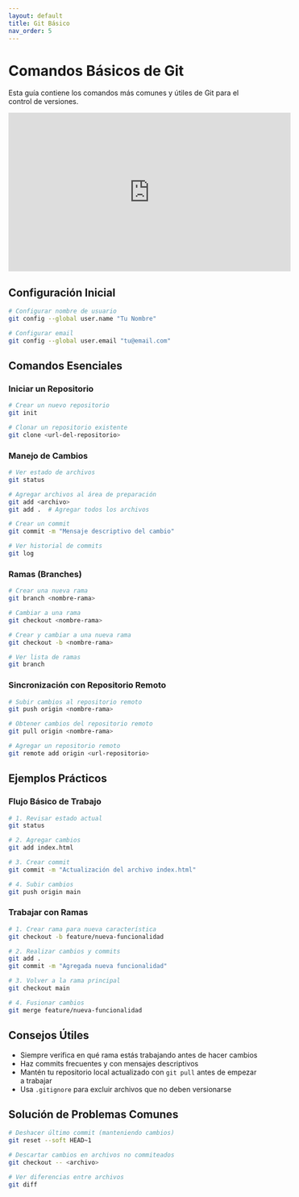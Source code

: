 ```yaml
---
layout: default
title: Git Básico
nav_order: 5
---
```


# Comandos Básicos de Git

Esta guía contiene los comandos más comunes y útiles de Git para el control de versiones.

<iframe width="560" height="315" src="https://www.youtube.com/embed/2mxh3tgx71c?si=wnyJBE_xCjygFZAp" title="YouTube video player" frameborder="0" allow="accelerometer; autoplay; clipboard-write; encrypted-media; gyroscope; picture-in-picture; web-share" referrerpolicy="strict-origin-when-cross-origin" allowfullscreen></iframe>

## Configuración Inicial

```bash
# Configurar nombre de usuario
git config --global user.name "Tu Nombre"

# Configurar email
git config --global user.email "tu@email.com"
```

## Comandos Esenciales

### Iniciar un Repositorio

```bash
# Crear un nuevo repositorio
git init

# Clonar un repositorio existente
git clone <url-del-repositorio>
```

### Manejo de Cambios

```bash
# Ver estado de archivos
git status

# Agregar archivos al área de preparación
git add <archivo>
git add .  # Agregar todos los archivos

# Crear un commit
git commit -m "Mensaje descriptivo del cambio"

# Ver historial de commits
git log
```

### Ramas (Branches)

```bash
# Crear una nueva rama
git branch <nombre-rama>

# Cambiar a una rama
git checkout <nombre-rama>

# Crear y cambiar a una nueva rama
git checkout -b <nombre-rama>

# Ver lista de ramas
git branch
```

### Sincronización con Repositorio Remoto

```bash
# Subir cambios al repositorio remoto
git push origin <nombre-rama>

# Obtener cambios del repositorio remoto
git pull origin <nombre-rama>

# Agregar un repositorio remoto
git remote add origin <url-repositorio>
```

## Ejemplos Prácticos

### Flujo Básico de Trabajo

```bash
# 1. Revisar estado actual
git status

# 2. Agregar cambios
git add index.html

# 3. Crear commit
git commit -m "Actualización del archivo index.html"

# 4. Subir cambios
git push origin main
```

### Trabajar con Ramas

```bash
# 1. Crear rama para nueva característica
git checkout -b feature/nueva-funcionalidad

# 2. Realizar cambios y commits
git add .
git commit -m "Agregada nueva funcionalidad"

# 3. Volver a la rama principal
git checkout main

# 4. Fusionar cambios
git merge feature/nueva-funcionalidad
```

## Consejos Útiles

- Siempre verifica en qué rama estás trabajando antes de hacer cambios
- Haz commits frecuentes y con mensajes descriptivos
- Mantén tu repositorio local actualizado con `git pull` antes de empezar a trabajar
- Usa `.gitignore` para excluir archivos que no deben versionarse

## Solución de Problemas Comunes

```bash
# Deshacer último commit (manteniendo cambios)
git reset --soft HEAD~1

# Descartar cambios en archivos no commiteados
git checkout -- <archivo>

# Ver diferencias entre archivos
git diff
```